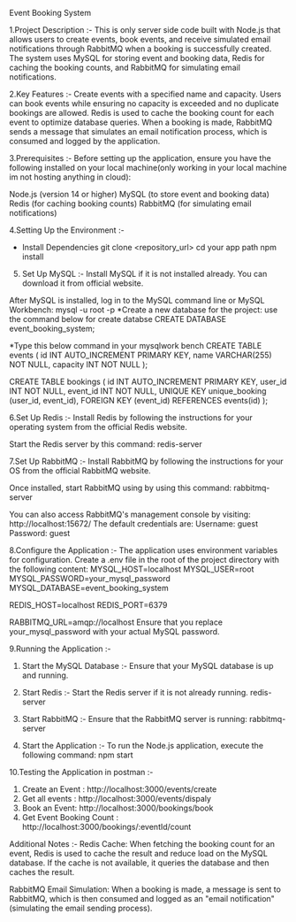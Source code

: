 Event Booking System

1.Project Description :-
This is  only server side code built with Node.js that allows users to create events, book events, and receive simulated email notifications through RabbitMQ when a booking is successfully created. The system uses MySQL for storing event and booking data, Redis for caching the booking counts, and RabbitMQ for simulating email notifications.


2.Key Features :-
Create events with a specified name and capacity.
Users can book events while ensuring no capacity is exceeded and no duplicate bookings are allowed.
Redis is used to cache the booking count for each event to optimize database queries.
When a booking is made, RabbitMQ sends a message that simulates an email notification process, which is consumed and logged by the application.


3.Prerequisites :-
Before setting up the application, ensure you have the following installed on your local machine(only working in your local machine im not hosting anything in cloud):

Node.js (version 14 or higher)
MySQL (to store event and booking data)
Redis (for caching booking counts)
RabbitMQ (for simulating email notifications)


4.Setting Up the Environment :-
* Install Dependencies
  git clone <repository_url>
  cd your app path
  npm install

5. Set Up MySQL :-
Install MySQL if it is not installed already. You can download it from official website.

After MySQL is installed, log in to the MySQL command line or MySQL Workbench:
mysql -u root -p
 *Create a new database for the project: use the command below for create databse 
 CREATE DATABASE event_booking_system;


 *Type this below command in your mysqlwork bench 
 CREATE TABLE events (
    id INT AUTO_INCREMENT PRIMARY KEY,
    name VARCHAR(255) NOT NULL,
    capacity INT NOT NULL
);

CREATE TABLE bookings (
    id INT AUTO_INCREMENT PRIMARY KEY,
    user_id INT NOT NULL,
    event_id INT NOT NULL,
    UNIQUE KEY unique_booking (user_id, event_id),
    FOREIGN KEY (event_id) REFERENCES events(id)
);

6.Set Up Redis :- 
Install Redis by following the instructions for your operating system from the official Redis website.

Start the Redis server by this command:
redis-server

7.Set Up RabbitMQ :-
Install RabbitMQ by following the instructions for your OS from the official RabbitMQ website.

Once installed, start RabbitMQ using by using this command:
rabbitmq-server

You can also access RabbitMQ's management console by visiting:
http://localhost:15672/
The default credentials are:
Username: guest
Password: guest


8.Configure the Application :-
The application uses environment variables for configuration. Create a .env file in the root of the project directory with the following content:
MYSQL_HOST=localhost
MYSQL_USER=root
MYSQL_PASSWORD=your_mysql_password
MYSQL_DATABASE=event_booking_system

REDIS_HOST=localhost
REDIS_PORT=6379

RABBITMQ_URL=amqp://localhost
Ensure that you replace your_mysql_password with your actual MySQL password.

9.Running the Application :-
  1. Start the MySQL Database :-
  Ensure that your MySQL database is up and running.

  2. Start Redis :- 
  Start the Redis server if it is not already running.
  redis-server

  4. Start RabbitMQ :-
  Ensure that the RabbitMQ server is running:
  rabbitmq-server

  5. Start the Application :-
  To run the Node.js application, execute the following command:
  npm start


10.Testing the Application in postman :-
1. Create an Event : http://localhost:3000/events/create
2. Get all events : http://localhost:3000/events/dispaly
3. Book an Event:  http://localhost:3000/bookings/book
4. Get Event Booking Count : http://localhost:3000/bookings/:eventId/count


Additional Notes :-
Redis Cache: When fetching the booking count for an event, Redis is used to cache the result and reduce load on the MySQL database. If the cache is not available, it queries the database and then caches the result.

RabbitMQ Email Simulation: When a booking is made, a message is sent to RabbitMQ, which is then consumed and logged as an "email notification" (simulating the email sending process).

